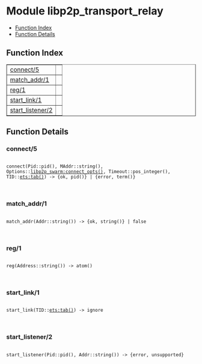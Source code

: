 

# Module libp2p_transport_relay #
* [Function Index](#index)
* [Function Details](#functions)

<a name="index"></a>

## Function Index ##


<table width="100%" border="1" cellspacing="0" cellpadding="2" summary="function index"><tr><td valign="top"><a href="#connect-5">connect/5</a></td><td></td></tr><tr><td valign="top"><a href="#match_addr-1">match_addr/1</a></td><td></td></tr><tr><td valign="top"><a href="#reg-1">reg/1</a></td><td></td></tr><tr><td valign="top"><a href="#start_link-1">start_link/1</a></td><td></td></tr><tr><td valign="top"><a href="#start_listener-2">start_listener/2</a></td><td></td></tr></table>


<a name="functions"></a>

## Function Details ##

<a name="connect-5"></a>

### connect/5 ###

<pre><code>
connect(Pid::pid(), MAddr::string(), Options::<a href="libp2p_swarm.md#type-connect_opts">libp2p_swarm:connect_opts()</a>, Timeout::pos_integer(), TID::<a href="ets.md#type-tab">ets:tab()</a>) -&gt; {ok, pid()} | {error, term()}
</code></pre>
<br />

<a name="match_addr-1"></a>

### match_addr/1 ###

<pre><code>
match_addr(Addr::string()) -&gt; {ok, string()} | false
</code></pre>
<br />

<a name="reg-1"></a>

### reg/1 ###

<pre><code>
reg(Address::string()) -&gt; atom()
</code></pre>
<br />

<a name="start_link-1"></a>

### start_link/1 ###

<pre><code>
start_link(TID::<a href="ets.md#type-tab">ets:tab()</a>) -&gt; ignore
</code></pre>
<br />

<a name="start_listener-2"></a>

### start_listener/2 ###

<pre><code>
start_listener(Pid::pid(), Addr::string()) -&gt; {error, unsupported}
</code></pre>
<br />

